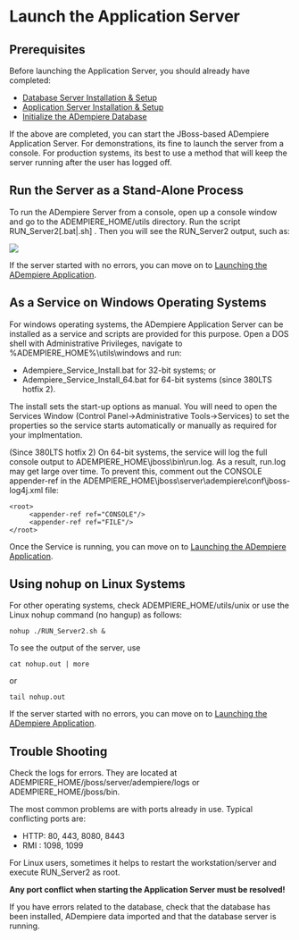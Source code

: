 # Launch the Application Server

## Prerequisites

Before launching the Application Server, you should already have completed:

* [Database Server Installation & Setup](database-server-installation-and-setup.md)
* [Application Server Installation & Setup](application-server-installation-and-setup.md)
* [Initialize the ADempiere Database](initialize-the-database.md)

If the above are completed, you can start the JBoss-based ADempiere Application Server. For demonstrations, its fine to launch the server from a console. For production systems, its best to use a method that will keep the server running after the user has logged off.

## Run the Server as a Stand-Alone Process

To run the ADempiere Server from a console, open up a console window and go to the ADEMPIERE\_HOME/utils directory. Run the script RUN\_Server2\[.bat\|.sh\] . Then you will see the RUN\_Server2 output, such as:

[![](http://wiki.adempiere.net/images/7/75/IS_RUN_Server2.PNG)](http://wiki.adempiere.net/File:IS_RUN_Server2.PNG)

If the server started with no errors, you can move on to [Launching the ADempiere Application](../../../introduction/getting-started/launching-the-application.md).

## As a Service on Windows Operating Systems

For windows operating systems, the ADempiere Application Server can be installed as a service and scripts are provided for this purpose. Open a DOS shell with Administrative Privileges, navigate to %ADEMPIERE\_HOME%\utils\windows and run:

* Adempiere\_Service\_Install.bat for 32-bit systems; or
* Adempiere\_Service\_Install\_64.bat for 64-bit systems \(since 380LTS hotfix 2\).

The install sets the start-up options as manual. You will need to open the Services Window \(Control Panel→Administrative Tools→Services\) to set the properties so the service starts automatically or manually as required for your implmentation.

\(Since 380LTS hotfix 2\) On 64-bit systems, the service will log the full console output to ADEMPIERE\_HOME\jboss\bin\run.log. As a result, run.log may get large over time. To prevent this, comment out the CONSOLE appender-ref in the ADEMPIERE\_HOME\jboss\server\adempiere\conf\jboss-log4j.xml file:

```text
<root>
     <appender-ref ref="CONSOLE"/>
     <appender-ref ref="FILE"/>
</root>
```

Once the Service is running, you can move on to [Launching the ADempiere Application](launch-the-application-server.md).

## Using nohup on Linux Systems

For other operating systems, check ADEMPIERE\_HOME/utils/unix or use the Linux nohup command \(no hangup\) as follows:

```text
nohup ./RUN_Server2.sh &
```

To see the output of the server, use

```text
cat nohup.out | more
```

or

```text
tail nohup.out
```

If the server started with no errors, you can move on to [Launching the ADempiere Application](../../../introduction/getting-started/launching-the-application.md).

## Trouble Shooting

Check the logs for errors. They are located at ADEMPIERE\_HOME/jboss/server/adempiere/logs or ADEMPIERE\_HOME/jboss/bin.

The most common problems are with ports already in use. Typical conflicting ports are:

* HTTP: 80, 443, 8080, 8443
* RMI : 1098, 1099

For Linux users, sometimes it helps to restart the workstation/server and execute RUN\_Server2 as root.

**Any port conflict when starting the Application Server must be resolved!**

If you have errors related to the database, check that the database has been installed, ADempiere data imported and that the database server is running.

